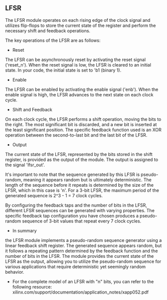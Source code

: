 ## LFSR

The LFSR module operates on each rising edge of the clock signal and utilizes flip-flops to store the 
current state of the register and perform the necessary shift and feedback operations.

The key operations of the LFSR are as follows:

* Reset

 The LFSR can be asynchronously reset by activating the reset signal ('reset_n').
 When the reset signal is low, the LFSR is cleared to an initial state. In your code, the 
 initial state is set to 'b1 (binary 1).

* Enable

 The LFSR can be enabled by activating the enable signal ('enb').
 When the enable signal is high, the LFSR advances to the next state on each clock cycle.

* Shift and Feedback

 On each clock cycle, the LFSR performs a shift operation, 
 moving the bits to the right. The most significant bit is discarded, and a
 new bit is inserted at the least significant position. The specific feedback
 function used is an XOR operation between the second-to-last bit and the last bit of the LFSR.

* Output

 The current state of the LFSR, represented by the bits stored in the shift register, is 
 provided as the output of the module. The output is assigned to the signal 'lfsr_out'.

It's important to note that the sequence generated by this LFSR is pseudo-random, meaning
it appears random but is ultimately deterministic. The length of the sequence before it repeats
is determined by the size of the LFSR, which in this case is 'n'. For a 3-bit LFSR, the maximum 
period of the generated sequence is 2^3 - 1 = 7 clock cycles.

By configuring the feedback taps and the number of bits in the LFSR,
different LFSR sequences can be generated with varying properties.
The specific feedback tap configuration you have chosen produces a pseudo-random
sequence of 3-bit values that repeat every 7 clock cycles.

* In summary


the LFSR module implements a pseudo-random sequence generator
using a linear feedback shift register. The generated sequence appears random,
but it follows a repeating pattern determined by the feedback function and the number of bits in the LFSR.
The module provides the current state of the LFSR as the output, allowing you to utilize the pseudo-random sequence
for various applications that require deterministic yet seemingly random behavior.


* For the complete model of an LFSR with "n" bits, you can refer to the following resource:
xilinx.com/support/documentation/application_notes/xapp052.pdf
